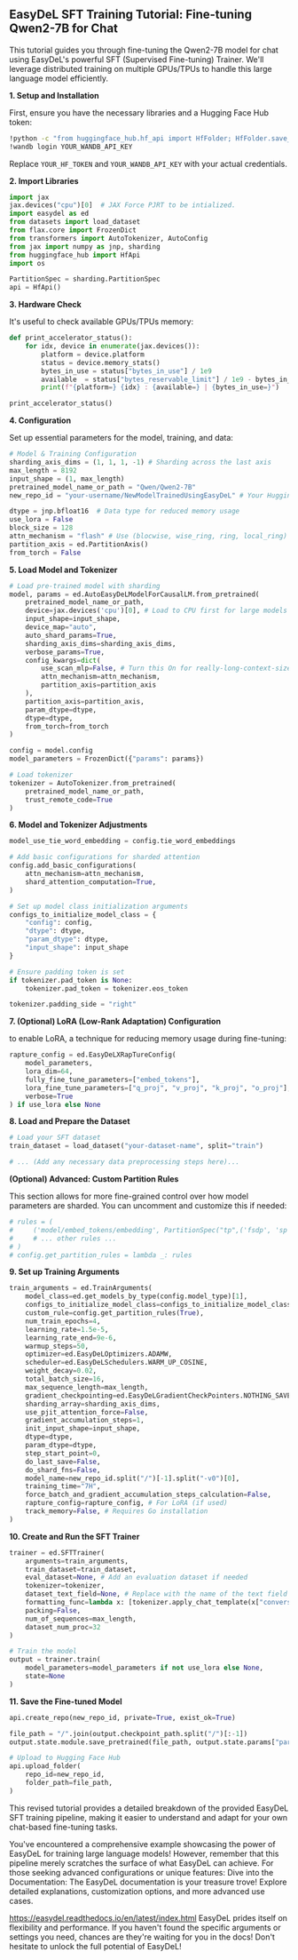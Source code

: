 ## EasyDeL SFT Training Tutorial: Fine-tuning Qwen2-7B for Chat

This tutorial guides you through fine-tuning the Qwen2-7B model for chat using EasyDeL's powerful SFT (Supervised Fine-tuning) Trainer.  We'll leverage distributed training on multiple GPUs/TPUs to handle this large language model efficiently. 

**1. Setup and Installation**

First, ensure you have the necessary libraries and a Hugging Face Hub token:

```bash
!python -c "from huggingface_hub.hf_api import HfFolder; HfFolder.save_token('YOUR_HF_TOKEN')" 
!wandb login YOUR_WANDB_API_KEY
```

Replace `YOUR_HF_TOKEN` and `YOUR_WANDB_API_KEY` with your actual credentials. 

**2. Import Libraries**

```python
import jax
jax.devices("cpu")[0]  # JAX Force PJRT to be intialized.
import easydel as ed
from datasets import load_dataset
from flax.core import FrozenDict
from transformers import AutoTokenizer, AutoConfig
from jax import numpy as jnp, sharding
from huggingface_hub import HfApi
import os

PartitionSpec = sharding.PartitionSpec
api = HfApi()
```

**3. Hardware Check**

It's useful to check available GPUs/TPUs memory:

```python
def print_accelerator_status():
    for idx, device in enumerate(jax.devices()):
        platform = device.platform
        status = device.memory_stats()
        bytes_in_use = status["bytes_in_use"] / 1e9
        available  = status["bytes_reservable_limit"] / 1e9 - bytes_in_use
        print(f"{platform=} {idx} : {available=} | {bytes_in_use=}")

print_accelerator_status()
```

**4. Configuration**

Set up essential parameters for the model, training, and data:

```python
# Model & Training Configuration
sharding_axis_dims = (1, 1, 1, -1) # Sharding across the last axis
max_length = 8192  
input_shape = (1, max_length)
pretrained_model_name_or_path = "Qwen/Qwen2-7B" 
new_repo_id = "your-username/NewModelTrainedUsingEasyDeL" # Your Hugging Face repo

dtype = jnp.bfloat16  # Data type for reduced memory usage
use_lora = False
block_size = 128
attn_mechanism = "flash" # Use (blocwise, wise_ring, ring, local_ring) for really-long-context-size (Check docs also)
partition_axis = ed.PartitionAxis()
from_torch = False 
```

**5. Load Model and Tokenizer**

```python
# Load pre-trained model with sharding
model, params = ed.AutoEasyDeLModelForCausalLM.from_pretrained(
    pretrained_model_name_or_path,
    device=jax.devices('cpu')[0], # Load to CPU first for large models
    input_shape=input_shape,
    device_map="auto",
    auto_shard_params=True,
    sharding_axis_dims=sharding_axis_dims,
    verbose_params=True,
    config_kwargs=dict(
        use_scan_mlp=False, # Turn this On for really-long-context-size
        attn_mechanism=attn_mechanism,
        partition_axis=partition_axis
    ),
    partition_axis=partition_axis,
    param_dtype=dtype,
    dtype=dtype,
    from_torch=from_torch
)

config = model.config 
model_parameters = FrozenDict({"params": params})

# Load tokenizer
tokenizer = AutoTokenizer.from_pretrained(
    pretrained_model_name_or_path,
    trust_remote_code=True
)
```

**6. Model and Tokenizer Adjustments**

```python
model_use_tie_word_embedding = config.tie_word_embeddings 

# Add basic configurations for sharded attention
config.add_basic_configurations(
    attn_mechanism=attn_mechanism,
    shard_attention_computation=True,
)

# Set up model class initialization arguments
configs_to_initialize_model_class = {
    "config": config,
    "dtype": dtype,
    "param_dtype": dtype,
    "input_shape": input_shape
}

# Ensure padding token is set
if tokenizer.pad_token is None:
    tokenizer.pad_token = tokenizer.eos_token

tokenizer.padding_side = "right" 
```

**7. (Optional) LoRA (Low-Rank Adaptation) Configuration**

to enable LoRA, a technique for reducing memory usage during fine-tuning:

```python 
rapture_config = ed.EasyDeLXRapTureConfig(
    model_parameters,
    lora_dim=64,
    fully_fine_tune_parameters=["embed_tokens"], 
    lora_fine_tune_parameters=["q_proj", "v_proj", "k_proj", "o_proj"],
    verbose=True
) if use_lora else None
```

**8. Load and Prepare the Dataset** 

```python
# Load your SFT dataset 
train_dataset = load_dataset("your-dataset-name", split="train") 

# ... (Add any necessary data preprocessing steps here)... 
```

**(Optional) Advanced: Custom Partition Rules**

This section allows for more fine-grained control over how model parameters are sharded. You can uncomment and customize this if needed:

```python
# rules = (
#     ('model/embed_tokens/embedding', PartitionSpec("tp",('fsdp', 'sp'),)),
#     # ... other rules ...
# )
# config.get_partition_rules = lambda _: rules
```

**9.  Set up Training Arguments**

```python
train_arguments = ed.TrainArguments(
    model_class=ed.get_models_by_type(config.model_type)[1],
    configs_to_initialize_model_class=configs_to_initialize_model_class,
    custom_rule=config.get_partition_rules(True), 
    num_train_epochs=4,
    learning_rate=1.5e-5,
    learning_rate_end=9e-6,
    warmup_steps=50,
    optimizer=ed.EasyDeLOptimizers.ADAMW,
    scheduler=ed.EasyDeLSchedulers.WARM_UP_COSINE,
    weight_decay=0.02,
    total_batch_size=16,
    max_sequence_length=max_length,
    gradient_checkpointing=ed.EasyDeLGradientCheckPointers.NOTHING_SAVEABLE,
    sharding_array=sharding_axis_dims,
    use_pjit_attention_force=False,
    gradient_accumulation_steps=1,
    init_input_shape=input_shape,
    dtype=dtype,
    param_dtype=dtype,
    step_start_point=0,
    do_last_save=False,
    do_shard_fns=False,
    model_name=new_repo_id.split("/")[-1].split("-v0")[0],
    training_time="7H", 
    force_batch_and_gradient_accumulation_steps_calculation=False,
    rapture_config=rapture_config, # For LoRA (if used)
    track_memory=False, # Requires Go installation
)
```

**10. Create and Run the SFT Trainer**

```python
trainer = ed.SFTTrainer(
    arguments=train_arguments,
    train_dataset=train_dataset,
    eval_dataset=None, # Add an evaluation dataset if needed
    tokenizer=tokenizer,
    dataset_text_field=None, # Replace with the name of the text field in your dataset
    formatting_func=lambda x: [tokenizer.apply_chat_template(x["conversation"], tokenize=False)],
    packing=False, 
    num_of_sequences=max_length,
    dataset_num_proc=32 
)

# Train the model
output = trainer.train(
    model_parameters=model_parameters if not use_lora else None,
    state=None 
)
```

**11. Save the Fine-tuned Model**

```python
api.create_repo(new_repo_id, private=True, exist_ok=True)

file_path = "/".join(output.checkpoint_path.split("/")[:-1])
output.state.module.save_pretrained(file_path, output.state.params["params"], float_dtype=dtype) 

# Upload to Hugging Face Hub
api.upload_folder(
    repo_id=new_repo_id,
    folder_path=file_path,
)
```

This revised tutorial provides a detailed breakdown of the provided EasyDeL SFT training pipeline, making it easier to understand and adapt for your own chat-based fine-tuning tasks.

You've encountered a comprehensive example showcasing the power of EasyDeL for training large language models! However, remember that this pipeline merely scratches the surface of what EasyDeL can achieve.
For those seeking advanced configurations or unique features:
Dive into the Documentation: The EasyDeL documentation is your treasure trove! Explore detailed explanations, customization options, and more advanced use cases.

https://easydel.readthedocs.io/en/latest/index.html
EasyDeL prides itself on flexibility and performance. If you haven't found the specific arguments or settings you need, chances are they're waiting for you in the docs! Don't hesitate to unlock the full potential of EasyDeL!